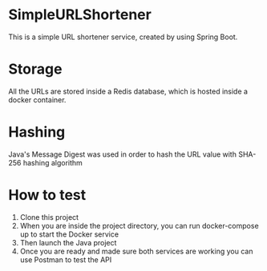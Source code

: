 # SimpleURLShortener

This is a simple URL shortener service, created by using Spring Boot.

# Storage

All the URLs are stored inside a Redis database, which is hosted inside a docker container.

# Hashing

Java's Message Digest was used in order to hash the URL value with SHA-256 hashing algorithm

# How to test

1. Clone this project
2. When you are inside the project directory, you can run docker-compose up to start the Docker service
3. Then launch the Java project
4. Once you are ready and made sure both services are working you can use Postman to test the API

